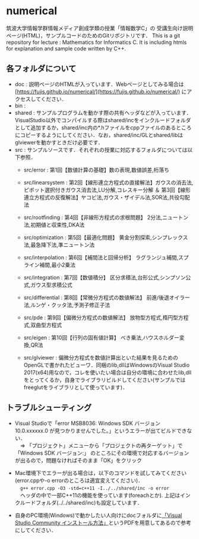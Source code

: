 # numerical
筑波大学情報学群情報メディア創成学類の授業「情報数学C」の
受講生向け説明ページ(HTML)，サンプルコードのためのGitリポジトリです．
This is a git repository for lecture : Mathematics for Informatics C. 
It is including htmls for explanation and sample code written by C++. 

## 各フォルダについて
* doc : 説明ページのHTMLが入っています．Webページとしてみる場合は [https://fujis.github.io/numerical/](https://fujis.github.io/numerical/) にアクセスしてください．
* bin :
* shared : サンプルプログラムを動かす際の共有ヘッダなどが入っています．VisualStudio以外でコンパイルする際はshared/incをインクルードフォルダとして追加するか，shared/inc内の*.hファイルをcppファイルのあるところにコピーするようにしてください．なお，shared/inc/GLとshared/libはglviewerを動かすときだけ必要です．
* src : サンプルソースです．それぞれの授業に対応するフォルダについては以下参照．
  * src/error : 第1回【数値計算の基礎】数の表現,数値誤差,桁落ち
  * src/linearsystem : 第2回【線形連立方程式の直接解法】ガウスの消去法,ピボット選択付きガウス消去法,LU分解,コレスキー分解 ＆ 第3回【線形連立方程式の反復解法】ヤコビ法,ガウス・ザイデル法,SOR法,共役勾配法
  * src/rootfinding : 第4回【非線形方程式の求根問題】 2分法,ニュートン法,初期値と収束性,DKA法
  * src/optimization : 第5回【最適化問題】 黄金分割探索,シンプレックス法,最急降下法,準ニュートン法
  * src/interpolation : 第6回【補間法と回帰分析】 ラグランジュ補間,スプライン補間,最小2乗法
  * src/integration : 第7回【数値積分】 区分求積法,台形公式,シンプソン公式,ガウス型求積公式
  * src/differential : 第8回【常微分方程式の数値解法】 前進/後退オイラー法,ルンゲ・クッタ法,予測子修正子法
  * src/pde : 第9回【偏微分方程式の数値解法】 放物型方程式,楕円型方程式,双曲型方程式
  * src/eigen : 第10回【行列の固有値計算】 べき乗法,ハウスホルダー変換,QR法

  * src/glviewer : 偏微分方程式を数値計算出といた結果を見るためのOpenGLで書かれたビューワ．同梱のlib,dllはWindowsのVisual Studio 2017(x64)用なので，コレを使いたい場合は自分の環境に合わせたlib,dllをとってくるか，自身でライブラリビルドしてください(サンプルではfreeglutをライブラリとして使っています)．


## トラブルシューティング
 - Visual Studioで「error MSB8036: Windows SDK バージョン 10.0.xxxxxx.0 が見つかりませんでした。」というエラーが出てビルドできない．  
　⇒ 「プロジェクト」メニューから「プロジェクトの再ターゲット」で「Windows SDK バージョン:」 のところにその環境で対応するバージョンが出るので，問題なければそのまま「OK」をクリック

 - Mac環境下でエラーが出る場合は，以下のコマンドを試してみてください(error.cppや-o errorのところは適宜変えてください)．  
　`g++ error.cpp -O3 -std=c++11 -I../../shared/inc -o error`  
　ヘッダの中で一部C++11の機能を使っています(foreachとか). 上記はインクルードフォルダ(../../shared/inc)も設定しています．
 
 - 自身のPC環境(Windows)で動かしたい人向けにdocフォルダに[「Visual Studio Community インストール方法」](https://github.com/fujis/numerical/blob/master/doc/how_to_install_vscommunity_win.pdf)というPDFを用意してあるので参考にしてください．
